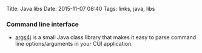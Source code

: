 Title: Java libs
Date: 2015-11-07 08:40
Tags: links, java, libs

### Command line interface

- [args4j](http://args4j.kohsuke.org/index.html) is a small Java class library that makes it easy to parse command line options/arguments in your CUI application.




